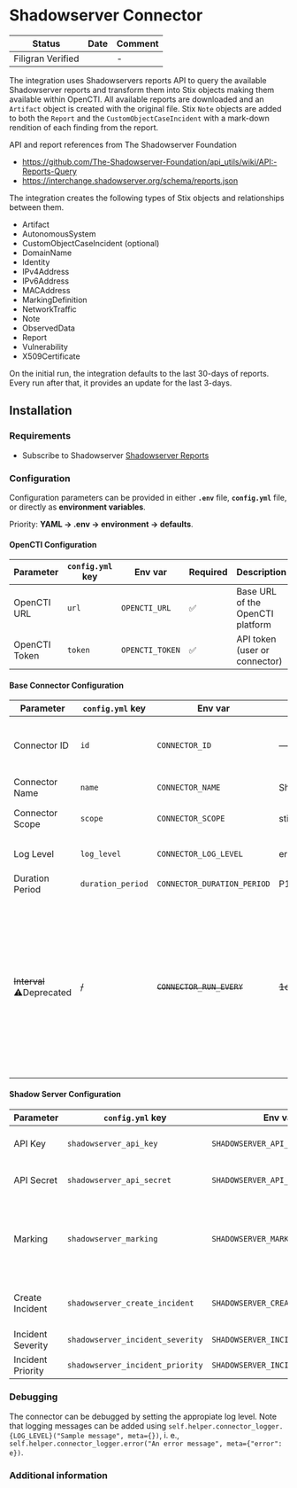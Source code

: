 # Shadowserver Connector

| Status            | Date | Comment |
|-------------------|------|---------|
| Filigran Verified |      | -       |

The integration uses Shadowservers reports API to query the available Shadowserver reports and transform them into Stix
objects making them available within OpenCTI. All available reports are downloaded and an `Artifact` object is created
with the original file. Stix `Note` objects are added to both the `Report` and the `CustomObjectCaseIncident` with a
mark-down rendition of each finding from the report.

API and report references from The Shadowserver Foundation

- https://github.com/The-Shadowserver-Foundation/api_utils/wiki/API:-Reports-Query
- https://interchange.shadowserver.org/schema/reports.json

The integration creates the following types of Stix objects and relationships between them.

- Artifact
- AutonomousSystem
- CustomObjectCaseIncident (optional)
- DomainName
- Identity
- IPv4Address
- IPv6Address
- MACAddress
- MarkingDefinition
- NetworkTraffic
- Note
- ObservedData
- Report
- Vulnerability
- X509Certificate

On the initial run, the integration defaults to the last 30-days of reports. Every run after that, it provides an update
for the last 3-days.

## Installation

### Requirements

- Subscribe to
  Shadowserver [Shadowserver Reports](https://www.shadowserver.org/what-we-do/network-reporting/get-reports/)

### Configuration

Configuration parameters can be provided in either **`.env`** file, **`config.yml`** file, or directly as **environment
variables**.

Priority: **YAML → .env → environment → defaults**.

#### OpenCTI Configuration

| Parameter     | `config.yml` key | Env var         | Required | Description                      |
|---------------|------------------|-----------------|----------|----------------------------------|
| OpenCTI URL   | `url`            | `OPENCTI_URL`   | ✅        | Base URL of the OpenCTI platform |
| OpenCTI Token | `token`          | `OPENCTI_TOKEN` | ✅        | API token (user or connector)    |

#### Base Connector Configuration

| Parameter                 | `config.yml` key  | Env var                     | Default      | Required | Description                                                                                                                                                                       |
|---------------------------|-------------------|-----------------------------|--------------|----------|-----------------------------------------------------------------------------------------------------------------------------------------------------------------------------------|
| Connector ID              | `id`              | `CONNECTOR_ID`              | —            | ✅        | Unique **UUIDv4** for this connector instance                                                                                                                                     |
| Connector Name            | `name`            | `CONNECTOR_NAME`            | Shadowserver | ❌        | Display name                                                                                                                                                                      |
| Connector Scope           | `scope`           | `CONNECTOR_SCOPE`           | stix2        | ❌        | Import label shown in jobs                                                                                                                                                        |
| Log Level                 | `log_level`       | `CONNECTOR_LOG_LEVEL`       | error        | ❌        | `debug` \| `info` \| `warning` \| `error`                                                                                                                                         |
| Duration Period           | `duration_period` | `CONNECTOR_DURATION_PERIOD` | P1D          | ❌        | ISO‑8601 duration                                                                                                                                                                 |
| ~~Interval~~ ⚠️Deprecated | ~~/~~             | ~~`CONNECTOR_RUN_EVERY`~~   | ~~1d~~       | ~~❌~~    | ~~The time unit is represented by a single character at the end of the string: d for days, h for hours, m for minutes, and s for seconds. e.g., 30s is 30 seconds. 1d is 1 day.~~ |

#### Shadow Server Configuration

| Parameter         | `config.yml` key                 | Env var                          | Default   | Required | Description                                                                       |
|-------------------|----------------------------------|----------------------------------|-----------|----------|-----------------------------------------------------------------------------------|
| API Key           | `shadowserver_api_key`           | `SHADOWSERVER_API_KEY`           | —         | ✅        | The API key for Shadowserver.                                                     |
| API Secret        | `shadowserver_api_secret`        | `SHADOWSERVER_API_SECRET`        | —         | ✅        | The API secret for Shadowserver.                                                  |
| Marking           | `shadowserver_marking`           | `SHADOWSERVER_MARKING`           | TLP:CLEAR | ❌        | The marking for the data, e.g., `TLP:CLEAR`, `TLP:GREEN`, `TLP:AMBER`, `TLP:RED`. |
| Create Incident   | `shadowserver_create_incident`   | `SHADOWSERVER_CREATE_INCIDENT`   | false     | ❌        | Whether to create an incident (`true` or `false`).                                |
| Incident Severity | `shadowserver_incident_severity` | `SHADOWSERVER_INCIDENT_SEVERITY` | low       | ❌        | The severity of the incident.                                                     |
| Incident Priority | `shadowserver_incident_priority` | `SHADOWSERVER_INCIDENT_PRIORITY` | P4        | ❌        | The priority of the incident.                                                     |

### Debugging ###

The connector can be debugged by setting the appropiate log level.
Note that logging messages can be added using `self.helper.connector_logger.{LOG_LEVEL}("Sample message", meta={})`, i.
e., `self.helper.connector_logger.error("An error message", meta={"error": e})`.

<!-- Any additional information to help future users debug and report detailed issues concerning this connector -->

### Additional information

<!--
Any additional information about this connector
* What information is ingested/updated/changed
* What should the user take into account when using this connector
* ...
-->
